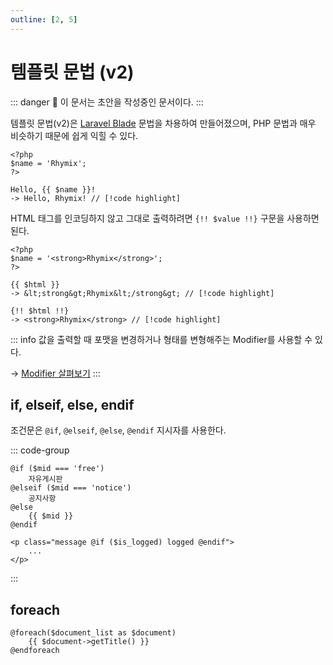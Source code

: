 ```yaml
---
outline: [2, 5]
---
```


# 템플릿 문법 (v2) <Badge type="tip" text="Since Rhymix v2.2" />

::: danger
🚧 이 문서는 초안을 작성중인 문서이다.
:::

템플릿 문법(v2)은 [Laravel Blade](https://laravel.com/docs/10.x/blade) 문법을 차용하여 만들어졌으며, PHP 문법과 매우 비슷하기 때문에 쉽게 익힐 수 있다.

```blade
<?php
$name = 'Rhymix';
?>

Hello, {{ $name }}!
-> Hello, Rhymix! // [!code highlight]
```

HTML 태그를 인코딩하지 않고 그대로 출력하려면 `{!! $value !!}` 구문을 사용하면 된다.

```blade
<?php
$name = '<strong>Rhymix</strong>';
?>

{{ $html }}
-> &lt;strong&gt;Rhymix&lt;/strong&gt; // [!code highlight]

{!! $html !!}
-> <strong>Rhymix</strong> // [!code highlight]
```

::: info
값을 출력할 때 포맷을 변경하거나 형태를 변형해주는 Modifier를 사용할 수 있다.

-> [Modifier 살펴보기](/reference/template#modifier)
:::

## if, elseif, else, endif

조건문은 `@if`, `@elseif`, `@else`, `@endif` 지시자를 사용한다.

::: code-group

```blade [예시1]
@if ($mid === 'free')
    자유게시판
@elseif ($mid === 'notice')
    공지사항
@else
    {{ $mid }}
@endif
```

```blade [예시2]
<p class="message @if ($is_logged) logged @endif">
    ...
</p>
```

:::

## foreach

```blade
@foreach($document_list as $document)
    {{ $document->getTitle() }}
@endforeach
```
